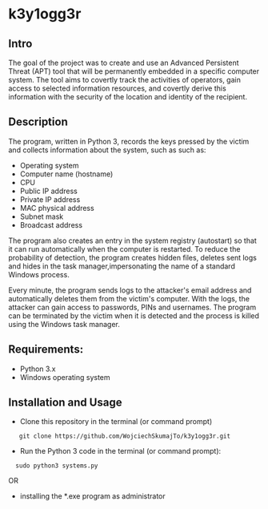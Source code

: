 # k3y1ogg3r

## Intro

The goal of the project was to create and use an Advanced Persistent Threat (APT) tool that will be permanently embedded in a specific computer system. The tool aims to covertly track the activities of operators, gain access to selected information resources, and covertly derive this information with the security of the location and identity of the recipient.

## Description 

The program, written in Python 3, records the keys pressed by the victim and collects information about the system, such as 
such as:
- Operating system
- Computer name (hostname)
- CPU
- Public IP address
- Private IP address
- MAC physical address
- Subnet mask
- Broadcast address

The program also creates an entry in the system registry (autostart) so that it can run automatically when the computer is restarted. To reduce the probability of detection, the program creates hidden files, deletes sent logs and hides in the task manager,impersonating the name of a standard Windows process.

Every minute, the program sends logs to the attacker's email address and automatically deletes them from the victim's computer. With the logs, the attacker can gain access to passwords, PINs and usernames. The program can be terminated by the victim when it is detected and the process is killed using the Windows task manager.

## Requirements:
- Python 3.x
- Windows operating system

## Installation and Usage
- Clone this repository in the terminal (or command prompt)
```shell
   git clone https://github.com/WojciechSkumajTo/k3y1ogg3r.git 
```
- Run the Python 3 code in the terminal (or command prompt):
```shell
  sudo python3 systems.py
```
OR
- installing the *.exe program as administrator
